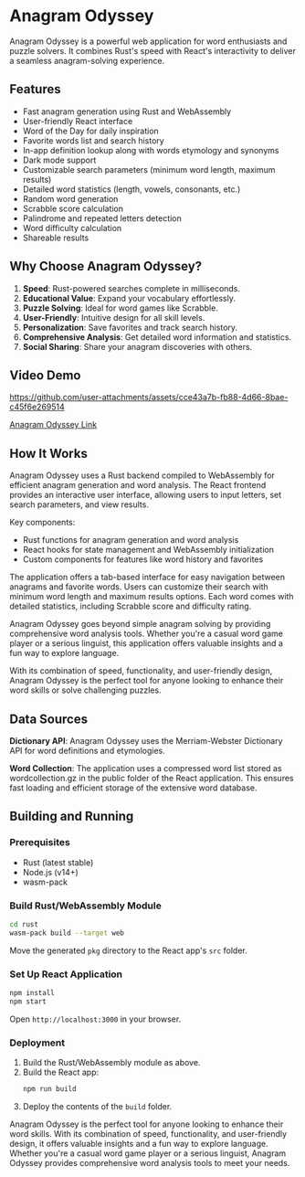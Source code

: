 # Anagram Odyssey

Anagram Odyssey is a powerful web application for word enthusiasts and puzzle solvers. It combines Rust's speed with React's interactivity to deliver a seamless anagram-solving experience.

## Features

- Fast anagram generation using Rust and WebAssembly
- User-friendly React interface
- Word of the Day for daily inspiration
- Favorite words list and search history
- In-app definition lookup along with words etymology and synonyms
- Dark mode support
- Customizable search parameters (minimum word length, maximum results)
- Detailed word statistics (length, vowels, consonants, etc.)
- Random word generation
- Scrabble score calculation
- Palindrome and repeated letters detection
- Word difficulty calculation
- Shareable results

## Why Choose Anagram Odyssey?

1. **Speed**: Rust-powered searches complete in milliseconds.
2. **Educational Value**: Expand your vocabulary effortlessly.
3. **Puzzle Solving**: Ideal for word games like Scrabble.
4. **User-Friendly**: Intuitive design for all skill levels.
5. **Personalization**: Save favorites and track search history.
6. **Comprehensive Analysis**: Get detailed word information and statistics.
7. **Social Sharing**: Share your anagram discoveries with others.

## Video Demo

https://github.com/user-attachments/assets/cce43a7b-fb88-4d66-8bae-c45f6e269514

[Anagram Odyssey Link](https://anagram-odyssey.vercel.app/)

## How It Works

Anagram Odyssey uses a Rust backend compiled to WebAssembly for efficient anagram generation and word analysis. The React frontend provides an interactive user interface, allowing users to input letters, set search parameters, and view results.

Key components:

- Rust functions for anagram generation and word analysis
- React hooks for state management and WebAssembly initialization
- Custom components for features like word history and favorites

The application offers a tab-based interface for easy navigation between anagrams and favorite words. Users can customize their search with minimum word length and maximum results options. Each word comes with detailed statistics, including Scrabble score and difficulty rating.

Anagram Odyssey goes beyond simple anagram solving by providing comprehensive word analysis tools. Whether you're a casual word game player or a serious linguist, this application offers valuable insights and a fun way to explore language.

With its combination of speed, functionality, and user-friendly design, Anagram Odyssey is the perfect tool for anyone looking to enhance their word skills or solve challenging puzzles.

## Data Sources

**Dictionary API**: Anagram Odyssey uses the Merriam-Webster Dictionary API for word definitions and etymologies.

**Word Collection**: The application uses a compressed word list stored as wordcollection.gz in the public folder of the React application. This ensures fast loading and efficient storage of the extensive word database.

## Building and Running

### Prerequisites

- Rust (latest stable)
- Node.js (v14+)
- wasm-pack

### Build Rust/WebAssembly Module

```sh
cd rust
wasm-pack build --target web
```

Move the generated `pkg` directory to the React app's `src` folder.

### Set Up React Application

```sh
npm install
npm start
```

Open `http://localhost:3000` in your browser.

### Deployment

1. Build the Rust/WebAssembly module as above.
2. Build the React app:
   ```sh
   npm run build
   ```
3. Deploy the contents of the `build` folder.

Anagram Odyssey is the perfect tool for anyone looking to enhance their word skills. With its combination of speed, functionality, and user-friendly design, it offers valuable insights and a fun way to explore language. Whether you're a casual word game player or a serious linguist, Anagram Odyssey provides comprehensive word analysis tools to meet your needs.
